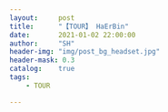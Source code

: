 ```yaml
---
layout:     post
title:      "【TOUR】 HaErBin"
date:       2021-01-02 22:00:00
author:     "SH"
header-img: "img/post_bg_headset.jpg"
header-mask: 0.3
catalog:    true
tags:
    - TOUR

---
```



